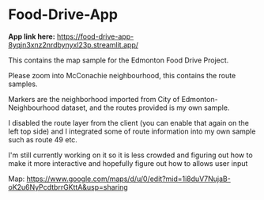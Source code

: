 # Food-Drive-App

**App link here:** <https://food-drive-app-8yqjn3xnz2nrdbynyxl23p.streamlit.app/>

This contains the map sample for the Edmonton Food Drive Project. 

Please zoom into McConachie neighbourhood, this contains the route samples.

Markers are the neighborhood imported from City of Edmonton-Neighbourhood dataset, and the routes provided is my own sample. 

I disabled the route layer from the client (you can enable that again on the left top side) and I integrated some of route information into my own sample such as route 49 etc.

I'm still currently working on it so it is less crowded and figuring out how to make it more interactive and hopefully figure out how to allows  user input

Map: <https://www.google.com/maps/d/u/0/edit?mid=1i8duV7NujaB-oK2u6NyPcdtbrrGKttA&usp=sharing>
